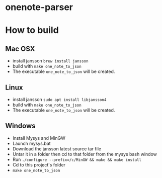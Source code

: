 # onenote-parser

# How to build

## Mac OSX

* install jansson `brew install jansson`
* build with `make one_note_to_json`
* The executable `one_note_to_json` will be created.

## Linux

* install jansson `sudo apt install libjansson4`
* build with `make one_note_to_json`
* The executable `one_note_to_json` will be created.

## Windows 

* Install Mysys and MinGW
* Launch mysys.bat
* Download the jansson latest source tar file
* Untar it in a folder then cd to that folder from the mysys bash window
* Run `./configure --prefix=/c/MinGW && make && make install`
* Cd to this project's folder
* `make one_note_to_json`
